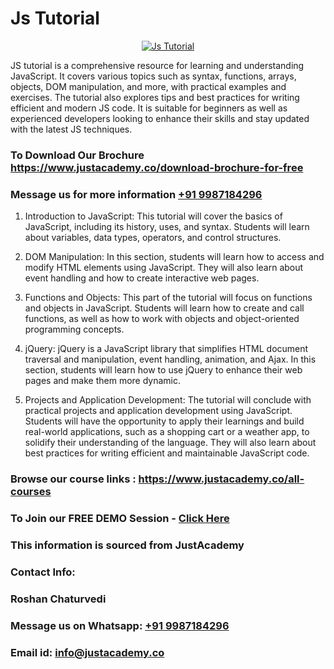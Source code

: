 # Js Tutorial

<p align="center">
  <a href="https://justacademy.co/course-detail/javascript-training">
    <img src="https://justacademy.co/storage2/course_image/1676636853_course_image.webp" alt="Js Tutorial">
  </a>
</p>


JS tutorial is a comprehensive resource for learning and understanding JavaScript. It covers various topics such as syntax, functions, arrays, objects, DOM manipulation, and more, with practical examples and exercises. The tutorial also explores tips and best practices for writing efficient and modern JS code. It is suitable for beginners as well as experienced developers looking to enhance their skills and stay updated with the latest JS techniques.
### To Download Our Brochure https://www.justacademy.co/download-brochure-for-free
### Message us for more information [+91 9987184296](https://api.whatsapp.com/send?phone=919987184296)
1) Introduction to JavaScript: This tutorial will cover the basics of JavaScript, including its history, uses, and syntax. Students will learn about variables, data types, operators, and control structures.

2) DOM Manipulation: In this section, students will learn how to access and modify HTML elements using JavaScript. They will also learn about event handling and how to create interactive web pages.

3) Functions and Objects: This part of the tutorial will focus on functions and objects in JavaScript. Students will learn how to create and call functions, as well as how to work with objects and object-oriented programming concepts.

4) jQuery: jQuery is a JavaScript library that simplifies HTML document traversal and manipulation, event handling, animation, and Ajax. In this section, students will learn how to use jQuery to enhance their web pages and make them more dynamic.

5) Projects and Application Development: The tutorial will conclude with practical projects and application development using JavaScript. Students will have the opportunity to apply their learnings and build real-world applications, such as a shopping cart or a weather app, to solidify their understanding of the language. They will also learn about best practices for writing efficient and maintainable JavaScript code.

### Browse our course links : https://www.justacademy.co/all-courses 
### To Join our FREE DEMO Session - [Click Here](https://www.justacademy.co/register-for-course-demo)


### This information is sourced from JustAcademy
### Contact Info:
### Roshan Chaturvedi
### Message us on Whatsapp: [+91 9987184296](https://api.whatsapp.com/send?phone=919987184296)
### Email id: [info@justacademy.co](mailto:info@justacademy.co)
                    